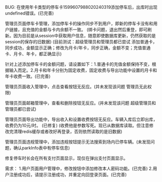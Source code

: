 BUG:
在使用年卡类型的停车卡1599607988020240319添加停车后，出库时出现undefined错误。(已完善)

管理员页面停车卡管理，添加停车卡的操作同步不到用户，即新的停车卡没有和用户链接，且充值的金额与卡内余额不一致。
(绑卡问题，退出然后重登，即可刷新。因为目前是从session中获取用户信息，随意即使数据库更新，仍然获取的是session的保存的旧数据)
(目前测试：超级管理员和管理员都已尝试 添加普通卡，同步成功，金额显示正确；修改为月卡/年卡，同步正确，金额不变；充值普通卡、月卡、年卡，都正确显示)

针对上述添加停车卡的金额问题，请设置如下：1.普通卡的充值金额保持不变，根据输入而定。2.月卡和年卡分别为固定收费，固定收费与导出功能中设置的月卡和年卡收费一致。(已完善)

管理员页面收入管理中，点击查看按钮无反应。(并未发现该问题 管理员无此权限)

管理员页面邮箱管理中，查看和删除按钮无反应。(并未发现该问题 超级管理员和管理员都已尝试)

管理员页面导出功能中，导出收入和设置收费按钮无反应。车辆入库后立即出库，收费仍为10元/时。
(已修复) (收费他是参数写死。现已从数据库读取。但注意修改完清理redis缓存或者改好再登录，否则依然读取的是旧数据)

管理员页面违规管理中，添加违规按钮提示无法搜索到场内已停车辆。(未发现问题，确认parkInfo表中有停车信息)

修复停车时长会在所有支付页面显示，现仅在弹出支付页面显示。

需求：
1.用户页面用户管理中，修改按钮中添加修改本人密码功能。(已完善)
2.用户注册成功后，请提示注册成功，并重定向回登录页面。(已完善)
